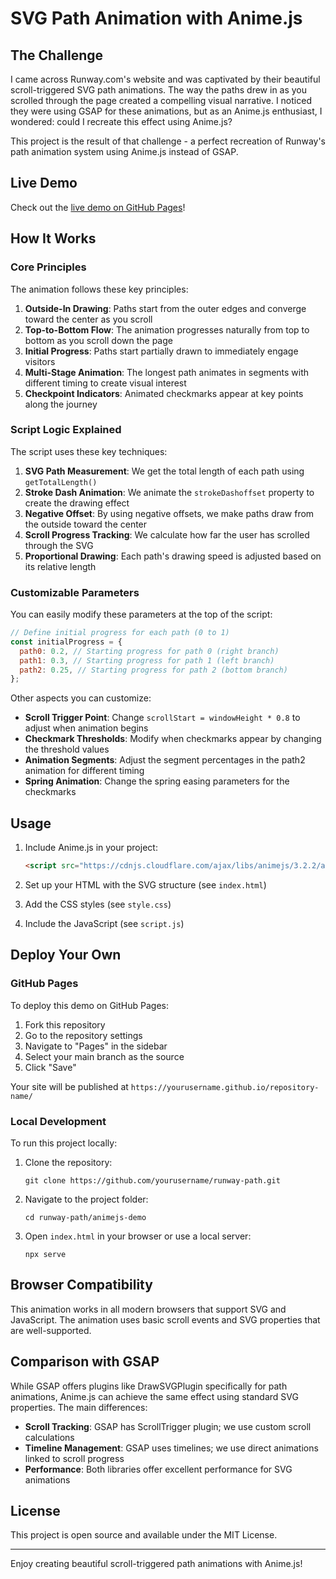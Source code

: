 # SVG Path Animation with Anime.js

## The Challenge

I came across Runway.com's website and was captivated by their beautiful scroll-triggered SVG path animations. The way the paths drew in as you scrolled through the page created a compelling visual narrative. I noticed they were using GSAP for these animations, but as an Anime.js enthusiast, I wondered: could I recreate this effect using Anime.js?

This project is the result of that challenge - a perfect recreation of Runway's path animation system using Anime.js instead of GSAP.

## Live Demo

Check out the [live demo on GitHub Pages](https://yourusername.github.io/runway-path/)!

## How It Works

### Core Principles

The animation follows these key principles:

1. **Outside-In Drawing**: Paths start from the outer edges and converge toward the center as you scroll
2. **Top-to-Bottom Flow**: The animation progresses naturally from top to bottom as you scroll down the page
3. **Initial Progress**: Paths start partially drawn to immediately engage visitors
4. **Multi-Stage Animation**: The longest path animates in segments with different timing to create visual interest
5. **Checkpoint Indicators**: Animated checkmarks appear at key points along the journey

### Script Logic Explained

The script uses these key techniques:

1. **SVG Path Measurement**: We get the total length of each path using `getTotalLength()`
2. **Stroke Dash Animation**: We animate the `strokeDashoffset` property to create the drawing effect
3. **Negative Offset**: By using negative offsets, we make paths draw from the outside toward the center
4. **Scroll Progress Tracking**: We calculate how far the user has scrolled through the SVG
5. **Proportional Drawing**: Each path's drawing speed is adjusted based on its relative length

### Customizable Parameters

You can easily modify these parameters at the top of the script:

```javascript
// Define initial progress for each path (0 to 1)
const initialProgress = {
  path0: 0.2, // Starting progress for path 0 (right branch)
  path1: 0.3, // Starting progress for path 1 (left branch)
  path2: 0.25, // Starting progress for path 2 (bottom branch)
};
```

Other aspects you can customize:

- **Scroll Trigger Point**: Change `scrollStart = windowHeight * 0.8` to adjust when animation begins
- **Checkmark Thresholds**: Modify when checkmarks appear by changing the threshold values
- **Animation Segments**: Adjust the segment percentages in the path2 animation for different timing
- **Spring Animation**: Change the spring easing parameters for the checkmarks

## Usage

1. Include Anime.js in your project:
   ```html
   <script src="https://cdnjs.cloudflare.com/ajax/libs/animejs/3.2.2/anime.min.js"></script>
   ```

2. Set up your HTML with the SVG structure (see `index.html`)

3. Add the CSS styles (see `style.css`)

4. Include the JavaScript (see `script.js`)

## Deploy Your Own

### GitHub Pages

To deploy this demo on GitHub Pages:

1. Fork this repository
2. Go to the repository settings
3. Navigate to "Pages" in the sidebar
4. Select your main branch as the source
5. Click "Save"

Your site will be published at `https://yourusername.github.io/repository-name/`

### Local Development

To run this project locally:

1. Clone the repository:
   ```
   git clone https://github.com/yourusername/runway-path.git
   ```

2. Navigate to the project folder:
   ```
   cd runway-path/animejs-demo
   ```

3. Open `index.html` in your browser or use a local server:
   ```
   npx serve
   ```

## Browser Compatibility

This animation works in all modern browsers that support SVG and JavaScript. The animation uses basic scroll events and SVG properties that are well-supported.

## Comparison with GSAP

While GSAP offers plugins like DrawSVGPlugin specifically for path animations, Anime.js can achieve the same effect using standard SVG properties. The main differences:

- **Scroll Tracking**: GSAP has ScrollTrigger plugin; we use custom scroll calculations
- **Timeline Management**: GSAP uses timelines; we use direct animations linked to scroll progress
- **Performance**: Both libraries offer excellent performance for SVG animations

## License

This project is open source and available under the MIT License.

---

Enjoy creating beautiful scroll-triggered path animations with Anime.js!
